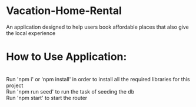 # Vacation-Home-Rental
An application designed to help users book affordable places that also give the local experience
# How to Use Application:
<br>Run 'npm i' or 'npm install' in order to install all the required libraries for this project
<br>Run 'npm run seed' to run the task of seeding the db
<br>Run 'npm start' to start the router
